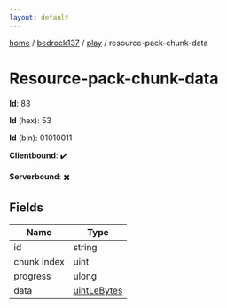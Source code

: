 ```yaml
---
layout: default
---
```


[home](/)  /  [bedrock137](/protocol/bedrock137)  /  [play](/protocol/bedrock137/play)  /  resource-pack-chunk-data

# Resource-pack-chunk-data

**Id**: 83

**Id** (hex): 53

**Id** (bin): 01010011

**Clientbound**: ✔️

**Serverbound**: ✖️

## Fields

Name | Type
---|---
id | string
chunk index | uint
progress | ulong
data | [uintLeBytes](/protocol/bedrock137/arrays)

